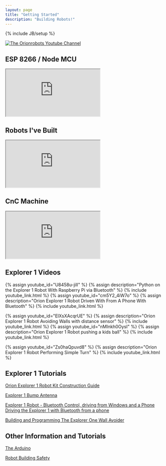 ```yaml
---
layout: page
title: "Getting Started"
description: "Building Robots!"
---
```

{% include JB/setup %}

[<img class="img-responsive" alt="The Orionrobots Youtube Channel" src="https://yt3.ggpht.com/-CTE7btpvjnc/VkekFJl9jfI/AAAAAAAAAIQ/AhXB_EanDOw/w2120-fcrop64=1,00005a57ffffa5a8-nd/CollageBanner2015.jpg" />](http://youtube.com/c/orionrobots)

## ESP 8266 / Node MCU

<div class="embed-responsive embed-responsive-16by9">
<iframe src='https://www.youtube.com/embed/videoseries?list=PLXxP0FUTG0Fm4TeORqiYne44PhnMHKMDG' allowfullscreen="true"></iframe></div>

## Robots I've Built

<div class="embed-responsive embed-responsive-16by9">
<iframe src='https://www.youtube.com/embed/videoseries?list=PLXxP0FUTG0FnG9SyMyclEkqCHqx_rcVZ2' allowfullscreen="true"></iframe></div>

## CnC Machine

<div class="embed-responsive embed-responsive-16by9">
<iframe src='https://www.youtube.com/embed/videoseries?list=PLXxP0FUTG0FmAFNfM0JDNe_kfRjlp-aDr' allowfullscreen="true"></iframe></div>

## Explorer 1 Videos

<div style="vertical-align: top">
{% assign youtube_id="U8458u-jilI" %}
{% assign description="Python on the Explorer 1 Robot With Raspberry Pi via Bluetooth" %}
{% include youtube_link.html %}
{% assign youtube_id="cm5Y2_4iW7o" %}
{% assign description="Orion Explorer 1 Robot Driven With From A Phone With Bluetooth" %}
{% include youtube_link.html %}

{% assign youtube_id="ElXsXAcqrUE" %}
{% assign description="Orion Explorer 1 Robot Avoiding Walls with distance sensor" %}
{% include youtube_link.html %}
{% assign youtube_id="nMInkh0OysI" %}
{% assign description="Orion Explorer 1 Robot pushing a kids ball" %}
{% include youtube_link.html %}

{% assign youtube_id="Zs0haQpuvd8" %}
{% assign description="Orion Explorer 1 Robot Performing Simple Turn" %}
{% include youtube_link.html %}
</div>

## Explorer 1 Tutorials

[Orion Explorer 1 Robot Kit Construction Guide](/construction_guide.html)

[Explorer 1 Bump Antenna](/2013/05/23/building-a-bump-sensor.html "Explorer 1 Bump Antenna")

[Explorer 1 Robot - Bluetooth Control, driving from Windows and a Phone](/explorer_arrow_control.html "Explorer Arrow Control")
[Driving the Explorer 1 with Bluetooth from a phone](/2013/11/30/bluetooth-with-the-orionrobots-explorer1-robot.html)

[Building and Programming The Explorer One Wall Avoider](2013/11/14/explorer-wall-avoider-kit.html)

## Other Information and Tutorials

[The Arduino](https://www.arduino.cc)

[Robot Building Safety](/wiki/robot_building_safety.html "Building robots can be dangerous - tips to help your safety")
